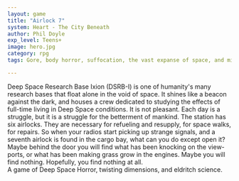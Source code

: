 ```yaml
---
layout: game
title: "Airlock 7"
system: Heart - The City Beneath
author: Phil Doyle
exp_level: Teens+
image: hero.jpg
category: rpg
tags: Gore, body horror, suffocation, the vast expanse of space, and mild psychological horror elements

---
```


Deep Space Research Base Ixion (DSRB-I) is one of humanity's many research bases that float alone in the void of space. It shines like a beacon against the dark, and houses a crew dedicated to studying the effects of full-time living in Deep Space conditions. It is not pleasant. Each day is a struggle, but it is a struggle for the betterment of mankind. The station has six airlocks. They are necessary for refueling and resupply, for space walks, for repairs. So when your radios start picking up strange signals, and a seventh airlock is found in the cargo bay, what can you do except open it? Maybe behind the door you will find what has been knocking on the view-ports, or what has been making grass grow in the engines. Maybe you will find nothing. Hopefully, you find nothing at all.  
A game of Deep Space Horror, twisting dimensions, and eldritch science.